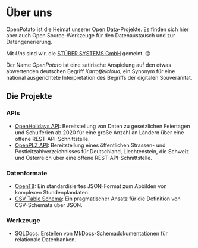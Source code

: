 # Über uns

OpenPotato ist die Heimat unserer Open Data-Projekte. Es finden sich hier aber auch Open Source-Werkzeuge für den Datenaustausch und zur Datengenerierung. 

Mit *Uns* sind wir, die [STÜBER SYSTEMS GmbH](https://www.stueber.de) gemeint. 😊

Der Name *OpenPotato* ist eine satirische Anspielung auf den etwas abwertenden deutschen Begriff *Kartoffelcloud*, ein Synonym für eine national ausgerichtete Interpretation des Begriffs der digitalen Souveränität.

## Die Projekte

### APIs

+ [OpenHolidays API](https://www.openholidaysapi.org/de/): Bereitstellung von Daten zu gesetzlichen Feiertagen und Schulferien ab 2020 für eine große Anzahl an Ländern über eine offene REST-API-Schnittstelle.
+ [OpenPLZ API](https://www.openplzapi.org/de/): Bereitstellung eines öffentlichen Strassen- und Postleitzahlverzeichnisses für Deutschland, Liechtenstein, die Schweiz und Österreich über eine offene REST-API-Schnittstelle.

### Datenformate

+ [OpenT8](https://openpotato.github.io/opent8/): Ein standardisiertes JSON-Format zum Abbilden von komplexen Stundenplandaten.
+ [CSV Table Schema](https://openpotato.github.io/csv-table-schema/): Ein pragmatischer Ansatz für die Definition von CSV-Schemata über JSON.

### Werkzeuge

+ [SQLDocs](https://github.com/openpotato/sqldocs): Erstellen von MkDocs-Schemadokumentationen für relationale Datenbanken. 
